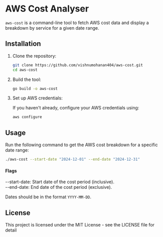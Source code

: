 # AWS Cost Analyser
`aws-cost` is a command-line tool to fetch AWS cost data and display a breakdown by service for a given date range.

## Installation
1. Clone the repository:

   ```bash
   git clone https://github.com/vishnumohanan404/aws-cost.git
   cd aws-cost
   ```

2. Build the tool:

   ```bash
   go build -o aws-cost
   ```

3. Set up AWS credentials:

   If you haven't already, configure your AWS credentials using:

   ```bash
   aws configure
   ```

## Usage

Run the following command to get the AWS cost breakdown for a specific date range:

```bash
./aws-cost --start-date "2024-12-01" --end-date "2024-12-31"
```

#### Flags
--start-date: Start date of the cost period (inclusive).  
--end-date: End date of the cost period (exclusive).

Dates should be in the format ```YYYY-MM-DD```.

## License
This project is licensed under the MIT License - see the LICENSE file for detail

